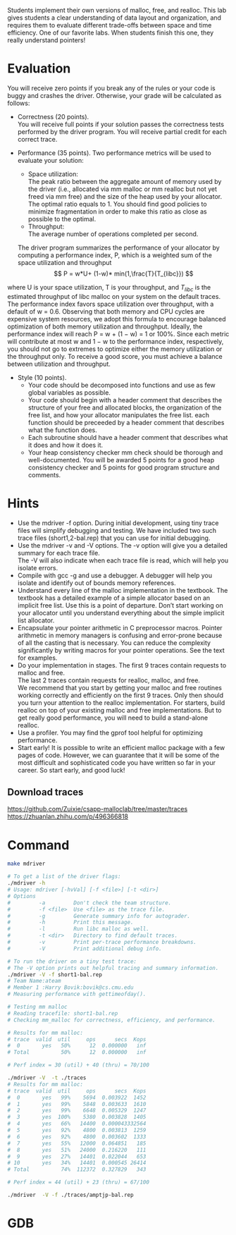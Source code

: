 Students implement their own versions of malloc, free, and realloc. This lab gives students a clear understanding of data layout and organization, and requires them to evaluate different trade-offs between space and time efficiency. One of our favorite labs. When students finish this one, they really understand pointers!

# Evaluation
You will receive zero points if you break any of the rules or your code is buggy and crashes the driver.
Otherwise, your grade will be calculated as follows:
- Correctness (20 points).   
  You will receive full points if your solution passes the correctness tests
performed by the driver program. You will receive partial credit for each correct trace.
- Performance (35 points). 
  Two performance metrics will be used to evaluate your solution:
  - Space utilization:   
  The peak ratio between the aggregate amount of memory used by the driver (i.e., allocated via mm malloc or mm realloc but not yet freed via mm free) and the size of the heap used by your allocator. The optimal ratio equals to 1. You should find good policies to minimize fragmentation in order to make this ratio as close as possible to the optimal.
  - Throughput:   
  The average number of operations completed per second. 
  
  The driver program summarizes the performance of your allocator by computing a performance index, P, which is a weighted sum of the space utilization and throughput
    $$ P = w*U+ (1-w)* min(1,\frac{T}{T_{libc}}) $$

where U is your space utilization, T is your throughput, and $T_{libc}$ is the estimated throughput of libc
malloc on your system on the default traces. The performance index favors space utilization over
throughput, with a default of w = 0.6.
Observing that both memory and CPU cycles are expensive system resources, we adopt this formula to
encourage balanced optimization of both memory utilization and throughput. Ideally, the performance
index will reach P = w + (1 − w) = 1 or 100%. Since each metric will contribute at most w and 1 − w to the performance index, respectively, you should not go to extremes to optimize either the memory utilization or the throughput only. To receive a good score, you must achieve a balance between utilization and throughput.

- Style (10 points).
  - Your code should be decomposed into functions and use as few global variables as possible.
  - Your code should begin with a header comment that describes the structure of your free and
  allocated blocks, the organization of the free list, and how your allocator manipulates the free
  list. each function should be preceeded by a header comment that describes what the function
  does.
  - Each subroutine should have a header comment that describes what it does and how it does it.
  - Your heap consistency checker mm check should be thorough and well-documented.
  You will be awarded 5 points for a good heap consistency checker and 5 points for good program
  structure and comments.


# Hints
- Use the mdriver -f option. 
  During initial development, using tiny trace files will simplify debugging and testing. We have included two such trace files (short1,2-bal.rep) that you can use for initial debugging.
- Use the mdriver -v and -V options. 
  The -v option will give you a detailed summary for each trace file.   
  The -V will also indicate when each trace file is read, which will help you isolate errors.
- Compile with gcc -g and use a debugger. 
  A debugger will help you isolate and identify out of bounds memory references.
- Understand every line of the malloc implementation in the textbook. 
  The textbook has a detailed example of a simple allocator based on an implicit free list. Use this is a point of departure. Don’t start working on your allocator until you understand everything about the simple implicit list allocator.
- Encapsulate your pointer arithmetic in C preprocessor macros. 
  Pointer arithmetic in memory managers is confusing and error-prone because of all the casting that is necessary. You can reduce the complexity significantly by writing macros for your pointer operations. See the text for examples.
- Do your implementation in stages. 
  The first 9 traces contain requests to malloc and free.   
  The last 2 traces contain requests for realloc, malloc, and free.   
  We recommend that you start by getting your malloc and free routines working correctly and efficiently on the first 9 traces. Only then should you turn your attention to the realloc implementation. For starters, build realloc on top of your existing malloc and free implementations. But to get really good performance, you will need to build a stand-alone realloc.
- Use a profiler. 
  You may find the gprof tool helpful for optimizing performance.
- Start early! 
  It is possible to write an efficient malloc package with a few pages of code. However, we
can guarantee that it will be some of the most difficult and sophisticated code you have written so far
in your career. So start early, and good luck!

## Download traces

https://github.com/Zuixie/csapp-malloclab/tree/master/traces
https://zhuanlan.zhihu.com/p/496366818


# Command
```bash
make mdriver

# To get a list of the driver flags:
./mdriver -h
# Usage: mdriver [-hvVal] [-f <file>] [-t <dir>]
# Options
#         -a         Don't check the team structure.
#         -f <file>  Use <file> as the trace file.
#         -g         Generate summary info for autograder.
#         -h         Print this message.
#         -l         Run libc malloc as well.
#         -t <dir>   Directory to find default traces.
#         -v         Print per-trace performance breakdowns.
#         -V         Print additional debug info.

# To run the driver on a tiny test trace:
# The -V option prints out helpful tracing and summary information.
./mdriver -V -f short1-bal.rep
# Team Name:ateam
# Member 1 :Harry Bovik:bovik@cs.cmu.edu
# Measuring performance with gettimeofday().

# Testing mm malloc
# Reading tracefile: short1-bal.rep
# Checking mm_malloc for correctness, efficiency, and performance.

# Results for mm malloc:
# trace  valid  util     ops      secs  Kops
#  0       yes   50%      12  0.000000   inf
# Total          50%      12  0.000000   inf

# Perf index = 30 (util) + 40 (thru) = 70/100

./mdriver -V  -t ./traces
# Results for mm malloc:
# trace  valid  util     ops      secs  Kops
#  0       yes   99%    5694  0.003922  1452
#  1       yes   99%    5848  0.003633  1610
#  2       yes   99%    6648  0.005329  1247
#  3       yes  100%    5380  0.003828  1405
#  4       yes   66%   14400  0.000043332564
#  5       yes   92%    4800  0.003813  1259
#  6       yes   92%    4800  0.003602  1333
#  7       yes   55%   12000  0.064851   185
#  8       yes   51%   24000  0.216220   111
#  9       yes   27%   14401  0.022044   653
# 10       yes   34%   14401  0.000545 26414
# Total          74%  112372  0.327829   343

# Perf index = 44 (util) + 23 (thru) = 67/100

./mdriver  -V -f ./traces/amptjp-bal.rep


```

# GDB

```

```